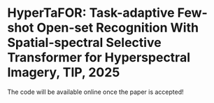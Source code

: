 # HyperTaFOR: Task-adaptive Few-shot Open-set Recognition With Spatial-spectral Selective Transformer for Hyperspectral Imagery, TIP, 2025
The code will be available online once the paper is accepted!

